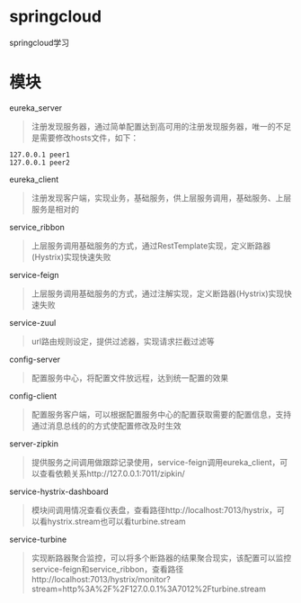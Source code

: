 # springcloud
springcloud学习

# 模块
eureka_server
>注册发现服务器，通过简单配置达到高可用的注册发现服务器，唯一的不足是需要修改hosts文件，如下：
```
127.0.0.1 peer1
127.0.0.1 peer2
```

eureka_client
>注册发现客户端，实现业务，基础服务，供上层服务调用，基础服务、上层服务是相对的

service_ribbon
>上层服务调用基础服务的方式，通过RestTemplate实现，定义断路器(Hystrix)实现快速失败

service-feign
>上层服务调用基础服务的方式，通过注解实现，定义断路器(Hystrix)实现快速失败

service-zuul
>url路由规则设定，提供过滤器，实现请求拦截过滤等

config-server
>配置服务中心，将配置文件放远程，达到统一配置的效果

config-client
>配置服务客户端，可以根据配置服务中心的配置获取需要的配置信息，支持通过消息总线的的方式使配置修改及时生效

server-zipkin
>提供服务之间调用做跟踪记录使用，service-feign调用eureka_client，可以查看依赖关系http://127.0.0.1:7011/zipkin/

service-hystrix-dashboard
> 模块间调用情况查看仪表盘，查看路径http://localhost:7013/hystrix，可以看hystrix.stream也可以看turbine.stream

service-turbine
>实现断路器聚合监控，可以将多个断路器的结果聚合现实，该配置可以监控service-feign和service_ribbon，查看路径http://localhost:7013/hystrix/monitor?stream=http%3A%2F%2F127.0.0.1%3A7012%2Fturbine.stream